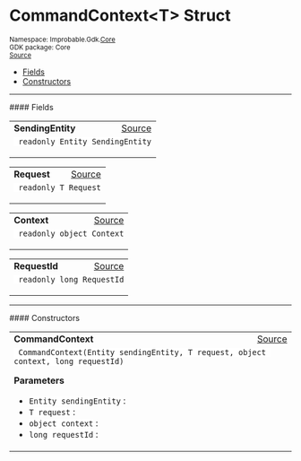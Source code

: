 
# CommandContext&lt;T&gt; Struct
<sup>
Namespace: Improbable.Gdk.<a href="{{urlRoot}}/api/core-index">Core</a><br/>
GDK package: Core<br/>
<a href="https://www.github.com/spatialos/gdk-for-unity/blob/c62f1703b591ee684fba123ba0dc6c231eca5126/workers/unity/Packages/io.improbable.gdk.core/Worker/CommandMetaData.cs/#L7">Source</a>
<style>
a code {
                    padding: 0em 0.25em!important;
}
code {
                    background-color: #ffffff!important;
}
</style>
</sup>
<nav id="pageToc" class="page-toc"><ul><li><a href="#fields">Fields</a>
<li><a href="#constructors">Constructors</a>
</ul></nav>








</p>
<hr style="width:100%; border-top-color:#d8d8d8" />
#### Fields


</p>




<table width="100%">
    <tr>
        <td style="border-right:none"><a id="sendingentity"></a><b>SendingEntity</b></td>
        <td style="border-left:none; text-align:right"><a href="https://www.github.com/spatialos/gdk-for-unity/blob/c62f1703b591ee684fba123ba0dc6c231eca5126/workers/unity/Packages/io.improbable.gdk.core/Worker/CommandMetaData.cs/#L9">Source</a></td>
    </tr>
    <tr>
        <td colspan="2">
<code> readonly Entity SendingEntity</code></p>


</td>
    </tr>
</table>


<table width="100%">
    <tr>
        <td style="border-right:none"><a id="request"></a><b>Request</b></td>
        <td style="border-left:none; text-align:right"><a href="https://www.github.com/spatialos/gdk-for-unity/blob/c62f1703b591ee684fba123ba0dc6c231eca5126/workers/unity/Packages/io.improbable.gdk.core/Worker/CommandMetaData.cs/#L10">Source</a></td>
    </tr>
    <tr>
        <td colspan="2">
<code> readonly T Request</code></p>


</td>
    </tr>
</table>


<table width="100%">
    <tr>
        <td style="border-right:none"><a id="context"></a><b>Context</b></td>
        <td style="border-left:none; text-align:right"><a href="https://www.github.com/spatialos/gdk-for-unity/blob/c62f1703b591ee684fba123ba0dc6c231eca5126/workers/unity/Packages/io.improbable.gdk.core/Worker/CommandMetaData.cs/#L11">Source</a></td>
    </tr>
    <tr>
        <td colspan="2">
<code> readonly object Context</code></p>


</td>
    </tr>
</table>


<table width="100%">
    <tr>
        <td style="border-right:none"><a id="requestid"></a><b>RequestId</b></td>
        <td style="border-left:none; text-align:right"><a href="https://www.github.com/spatialos/gdk-for-unity/blob/c62f1703b591ee684fba123ba0dc6c231eca5126/workers/unity/Packages/io.improbable.gdk.core/Worker/CommandMetaData.cs/#L12">Source</a></td>
    </tr>
    <tr>
        <td colspan="2">
<code> readonly long RequestId</code></p>


</td>
    </tr>
</table>







</p>
<hr style="width:100%; border-top-color:#d8d8d8" />
#### Constructors


</p>




<table width="100%">
    <tr>
        <td style="border-right:none"><a id="commandcontext-entity-t-object-long"></a><b>CommandContext</b></td>
        <td style="border-left:none; text-align:right"><a href="https://www.github.com/spatialos/gdk-for-unity/blob/c62f1703b591ee684fba123ba0dc6c231eca5126/workers/unity/Packages/io.improbable.gdk.core/Worker/CommandMetaData.cs/#L14">Source</a></td>
    </tr>
    <tr>
        <td colspan="2">
<code> CommandContext(Entity sendingEntity, T request, object context, long requestId)</code></p>



</p>

<b>Parameters</b>

<ul>
<li><code>Entity sendingEntity</code> : </li>
<li><code>T request</code> : </li>
<li><code>object context</code> : </li>
<li><code>long requestId</code> : </li>
</ul>





</td>
    </tr>
</table>






